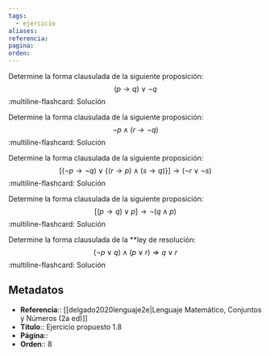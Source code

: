 ```yaml
---
tags:
  - ejercicio
aliases: 
referencia: 
pagina: 
orden:
---
```

Determine la forma clausulada de la siguiente proposición:
$$(p \rightarrow q) \lor \neg q$$
:multiline-flashcard:
Solución

Determine la forma clausulada de la siguiente proposición:
$$\neg p \land (r \rightarrow \neg q)$$
:multiline-flashcard:
Solución

Determine la forma clausulada de la siguiente proposición:
$$[(\neg p \rightarrow \neg q) \lor \{(r \rightarrow p) \land (s \rightarrow q)\}] \rightarrow (\neg r \lor \neg s)$$
:multiline-flashcard:
Solución

Determine la forma clausulada de la siguiente proposición:
$$[(p \rightarrow q) \lor p] \rightarrow \neg (q \land p)$$
:multiline-flashcard:
Solución

Determine la forma clausulada de la **ley de resolución:
$$(\neg p \lor q) \land (p \lor r) \Longrightarrow q \lor r$$
:multiline-flashcard:
Solución

## Metadatos
- **Referencia**:: [[delgado2020lenguaje2e|Lenguaje Matemático, Conjuntos y Números (2a ed)]]
- **Título**:: Ejercicio propuesto 1.8
- **Página**::
- **Orden**:: 8
